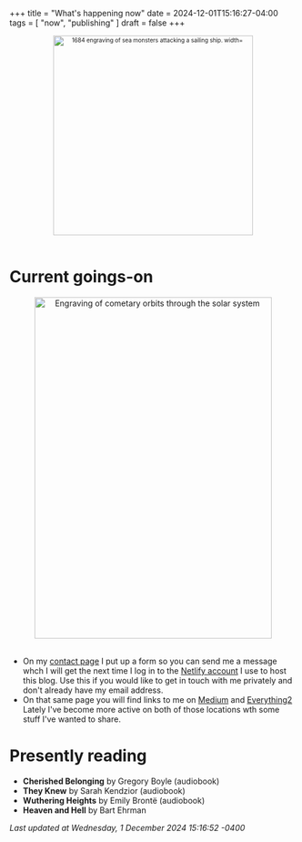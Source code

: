 +++
title = "What's happening now"
date = 2024-12-01T15:16:27-04:00
tags = [
    "now",
    "publishing"
]
draft = false
+++
<div align="center" style="font-size:x-small"><img src="https://milkfish08.s3.amazonaws.com/photo/blog/abovethefold/1684-untitled-engraving-of-sea-monsters-attacking-a-sailing-vessel-49fa31.jpg" alt="1684 engraving of sea monsters attacking a sailing ship. width="512" height="351" title="Sea monsters attacking a sailing ship" /></div><br clear="all" />

# Current goings-on

<div align="center"><img src="https://milkfish08.s3.amazonaws.com/photo/blog/comets.jpeg" height=600 width=417 alt="Engraving of cometary orbits through the solar system" title="Comets" /></div><br clear="all" />

* On my [contact page](./contact) I put up a form so you can send me a message whch I will get the next time I log in to the [Netlify account](https://app.netlify.com/) I use to host this blog.
Use this if you would like to get in touch with me privately and don't already have my email address.
* On that same page you will find links to me on [Medium](https://rmagahiz.medium.com/) and [Everything2](https://www.everything2.com/user/milkfish)
Lately I've become more active on both of those locations wth some stuff I've wanted to share.

# Presently reading

* __Cherished Belonging__ by Gregory Boyle (audiobook)
* __They Knew__ by Sarah Kendzior (audiobook)
* __Wuthering Heights__ by Emily Bront&euml; (audiobook)
* __Heaven and Hell__ by Bart Ehrman

*Last updated at Wednesday, 1 December 2024 15:16:52 -0400*
